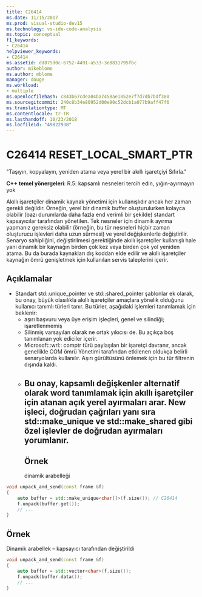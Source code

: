 ```yaml
---
title: C26414
ms.date: 11/15/2017
ms.prod: visual-studio-dev15
ms.technology: vs-ide-code-analysis
ms.topic: conceptual
f1_keywords:
- C26414
helpviewer_keywords:
- C26414
ms.assetid: dd875d0c-6752-4491-a533-3e8831795fbc
author: mikeblome
ms.author: mblome
manager: douge
ms.workload:
- multiple
ms.openlocfilehash: c843b67cdea04ba7458ae1852e7f7d7db7bdf380
ms.sourcegitcommit: 240c8b34e80952d00e90c52dcb1a077b9aff47f6
ms.translationtype: MT
ms.contentlocale: tr-TR
ms.lasthandoff: 10/23/2018
ms.locfileid: "49822938"
---
```

# <a name="c26414-resetlocalsmartptr"></a>C26414 RESET_LOCAL_SMART_PTR
"Taşıyın, kopyalayın, yeniden atama veya yerel bir akıllı işaretçiyi Sıfırla."

**C++ temel yönergeleri**: R.5: kapsamlı nesneleri tercih edin, yığın-ayırmayın yok

Akıllı işaretçiler dinamik kaynak yönetimi için kullanışlıdır ancak her zaman gerekli değildir. Örneğin, yerel bir dinamik buffer oluşturulurken kolayca olabilir (bazı durumlarda daha fazla end verimli bir şekilde) standart kapsayıcılar tarafından yönetilen. Tek nesneler için dinamik ayırma yapmanız gereksiz olabilir (örneğin, bu tür nesneleri hiçbir zaman oluşturucu işlevleri daha uzun sürmesi) ve yerel değişkenlerle değiştirilir. Senaryo sahipliğini, değiştirilmesi gerektiğinde akıllı işaretçiler kullanışlı hale yani dinamik bir kaynağın birden çok kez veya birden çok yol yeniden atama. Bu da burada kaynakları dış koddan elde edilir ve akıllı işaretçiler kaynağın ömrü genişletmek için kullanılan servis taleplerini içerir.

## <a name="remarks"></a>Açıklamalar
- Standart std::unique_pointer ve std::shared_pointer şablonlar ek olarak, bu onay, büyük olasılıkla akıllı işaretçiler amaçlara yönelik olduğunu kullanıcı tanımlı türleri tanır. Bu türler, aşağıdaki işlemleri tanımlamak için beklenir:
  - aşırı başvuru veya üye erişim işleçleri, genel ve silindiği; işaretlenmemiş
  - Silinmiş varsayılan olarak ne ortak yıkıcısı de. Bu açıkça boş tanımlanan yok ediciler içerir.
  - Microsoft::wrl:: comptr türü paylaşılan bir işaretçi davranır, ancak genellikle COM ömrü Yönetimi tarafından etkilenen oldukça belirli senaryolarda kullanılır. Aşırı gürültüsünü önlemek için bu tür filtrenin dışında kaldı.
  - <a name="this-check-looks-for-explicit-local-allocations-assigned-to-smart-pointers-to-identify-if-scoped-variables-could-word-as-an-alternative-in-addition-to-direct-calls-to-operator-new-special-functions-like-stdmakeunique-and-stdmakeshared-are-also-interpreted-as-direct-allocations"></a>Bu onay, kapsamlı değişkenler alternatif olarak word tanımlamak için akıllı işaretçiler için atanan açık yerel ayırmaları arar. New işleci, doğrudan çağrıları yanı sıra std::make_unique ve std::make_shared gibi özel işlevler de doğrudan ayırmaları yorumlanır.
    -
    ## <a name="example"></a>Örnek
    dinamik arabelleği

```cpp
void unpack_and_send(const frame &f)
{
    auto buffer = std::make_unique<char[]>(f.size()); // C26414
    f.unpack(buffer.get());
    // ...
}
```
## <a name="example"></a>Örnek
Dinamik arabellek – kapsayıcı tarafından değiştirildi

```cpp
void unpack_and_send(const frame &f)
{
    auto buffer = std::vector<char>(f.size());
    f.unpack(buffer.data());
    // ...
}
```
